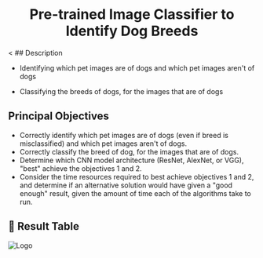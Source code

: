 
<div align='center'>

<h1>Pre-trained Image Classifier to Identify Dog Breeds </h1></div>
<
## Description

- Identifying which pet images are of dogs and which pet images aren't of dogs

- Classifying the breeds of dogs, for the images that are of dogs





## Principal Objectives

- Correctly identify which pet images are of dogs (even if breed is misclassified) and which pet images aren't of dogs.
- Correctly classify the breed of dog, for the images that are of dogs.
- Determine which CNN model architecture (ResNet, AlexNet, or VGG), "best" achieve the objectives 1 and 2.
- Consider the time resources required to best achieve objectives 1 and 2, and determine if an alternative solution would have given a "good enough" result, given the amount of time each of the algorithms take to run.


## :star2: Result Table

![Logo](https://i.postimg.cc/s2qwyVBZ/aipnd-intropythonlab-results.png)

